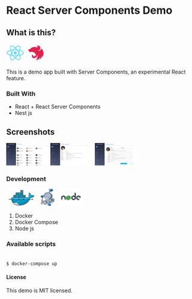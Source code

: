 # React Server Components Demo

## What is this?

![react logo](/readme/react.png)
![nest logo](/readme/nest.png)

This is a demo app built with Server Components, an experimental React feature.

### Built With

- React + React Server Components
- Nest js

## Screenshots

<kbd>
    <img src="/readme/screenshot-home.jpg" alt="screenshot" width="110px" height="60px">
</kbd>
<kbd>
    <img src="/readme/screenshot-item.jpg" alt="screenshot" width="110px" height="60px">
</kbd>
<kbd>
    <img src="/readme/screenshot-form.jpg" alt="screenshot" width="110px" height="60px">
</kbd>

### Development

![docker logo](/readme/docker.png)
![docker-compose logo](/readme/docker-compose.png)
![node.js logo](/readme/nodejs.png)

1. Docker
2. Docker Compose
3. Node js

### Available scripts

```bash

$ docker-compose up

```

#### License

This demo is MIT licensed.
